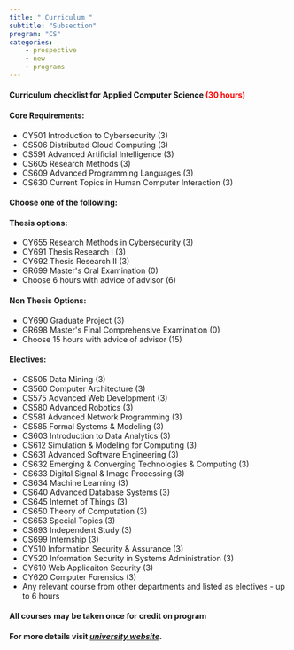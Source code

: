 ```yaml
---
title: " Curriculum "
subtitle: "Subsection"
program: "CS"
categories: 
    - prospective
    - new
    - programs
---
```

#### Curriculum checklist for Applied Computer Science  <Font color = red>(30 hours)</Font>
#### Core Requirements:
- CY501 Introduction to Cybersecurity (3)
- CS506 Distributed Cloud Computing (3)
- CS591 Advanced Artificial Intelligence (3)
- CS605 Research Methods (3)
- CS609 Advanced Programming Languages (3)
- CS630 Current Topics in Human Computer Interaction (3)

#### Choose one of the following:
#### Thesis options:
- CY655 Research Methods in Cybersecurity (3)
- CY691 Thesis Research I (3)
- CY692 Thesis Research II (3)
- GR699 Master's Oral Examination (0)
- Choose 6 hours with advice of advisor (6)

#### Non Thesis Options: 
- CY690 Graduate Project (3)
- GR698 Master's Final Comprehensive Examination (0)
- Choose 15 hours with advice of advisor (15)

#### Electives:
- CS505 Data Mining (3)
- CS560 Computer Architecture (3)
- CS575 Advanced Web Development (3)
- CS580 Advanced Robotics (3)
- CS581 Advanced Network Programming (3)
- CS585 Formal Systems & Modeling (3)
- CS603 Introduction to Data Analytics (3)
- CS612 Simulation & Modeling for Computing (3)
- CS631 Advanced Software Engineering (3)
- CS632 Emerging & Converging Technologies & Computing (3)
- CS633 Digital Signal & Image Processing (3)
- CS634 Machine Learning (3)
- CS640 Advanced Database Systems (3)
- CS645 Internet of Things (3)
- CS650 Theory of Computation (3)
- CS653 Special Topics (3)
- CS693 Independent Study (3)
- CS699 Internship (3)
- CY510 Information Security & Assurance (3)
- CY520 Information Security in Systems Administration (3)
- CY610 Web Applicaiton Security (3)
- CY620 Computer Forensics (3)
- Any relevant course from other departments and listed as electives - up to 6 hours 

#### All courses may be taken once for credit on program 
#### For more details visit *[university website](https://semo.edu/academics/programs/business-computing/graduate/ms-applied-cs.html)*.